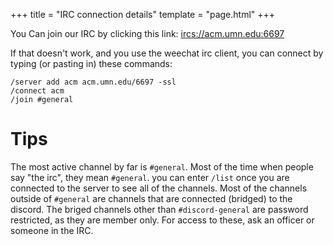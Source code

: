 +++
title = "IRC connection details"
template = "page.html"
+++


You Can join our IRC by clicking this link: [ircs://acm.umn.edu:6697](ircs://acm.umn.edu:6697)

If that doesn't work, and you use the weechat irc client, you can connect by typing (or pasting in) these commands:

```
/server add acm acm.umn.edu/6697 -ssl
/connect acm
/join #general
```

# Tips


The most active channel by far is `#general`. Most of the time when people say "the irc", they mean `#general`.
you can enter `/list` once you are connected to the server to see all of the channels. 
Most of the channels outside of `#general` are channels that are connected (bridged) to the discord. 
The briged  channels other than `#discord-general` are password restricted, as they are member only. 
For access to these, ask an officer or someone in the IRC.


